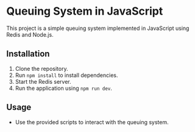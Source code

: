 # Queuing System in JavaScript

This project is a simple queuing system implemented in JavaScript using Redis and Node.js.

## Installation

1. Clone the repository.
2. Run `npm install` to install dependencies.
3. Start the Redis server.
4. Run the application using `npm run dev`.

## Usage

- Use the provided scripts to interact with the queuing system.
